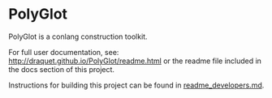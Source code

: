 PolyGlot
========

PolyGlot is a conlang construction toolkit.

For full user documentation, see: http://draquet.github.io/PolyGlot/readme.html or the readme file included in the docs section of this project.

Instructions for building this project can be found in [readme_developers.md](./docs/readme_developers.md).

